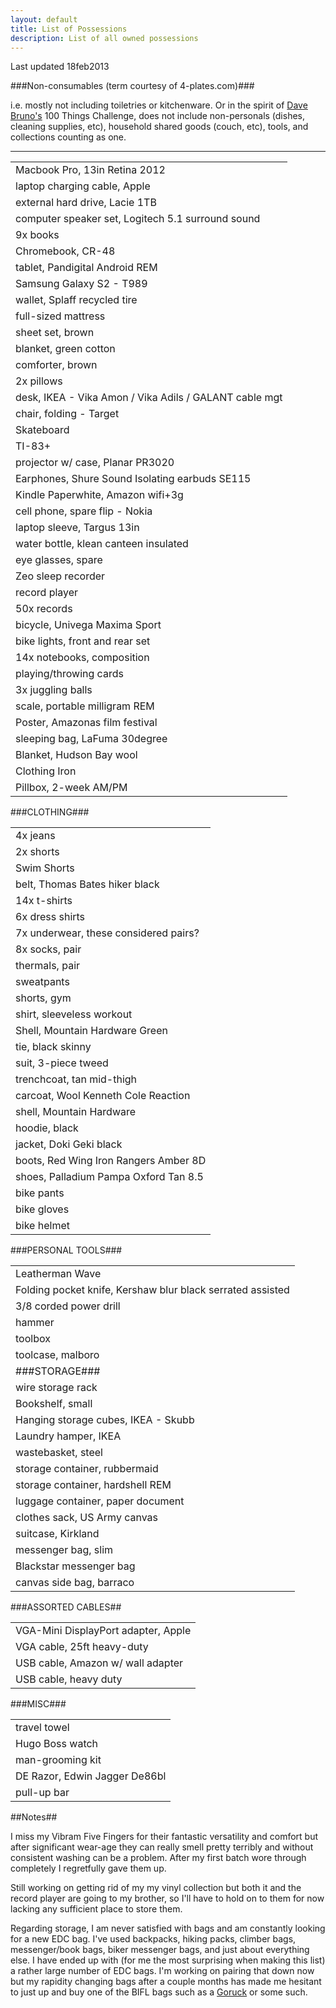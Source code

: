 ```yaml
---
layout: default
title: List of Possessions
description: List of all owned possessions
---
```


<p class="blockquote">Last updated 18feb2013</p>

###Non-consumables (term courtesy of 4-plates.com)###

<p class="blockquote">i.e. mostly not including toiletries or kitchenware.  Or in the spirit of <a href="http://guynameddave.com/" target="_blank">Dave Bruno's</a> 100 Things Challenge, does not include non-personals (dishes, cleaning supplies, etc), household shared goods (couch, etc), tools, and collections counting as one.</p>

<hr />

<table>
	<tbody>
		<tr><td>Macbook Pro, 13in Retina 2012</td></tr>
		<tr><td>laptop charging cable, Apple</td></tr>
		<tr><td>external hard drive, Lacie 1TB</td></tr>
		<tr><td>computer speaker set, Logitech 5.1 surround sound</td></tr>
		<tr><td>9x books</td></tr><tr><td>Chromebook, CR-48</td></tr>
		<tr><td>tablet, Pandigital Android REM</td></tr>
		<tr><td>Samsung Galaxy S2 - T989</td></tr>
		<tr><td>wallet, Splaff recycled tire</td></tr>
		<tr><td>full-sized mattress</td></tr>
		<tr><td>sheet set, brown</td></tr>
		<tr><td>blanket, green cotton</td></tr>
		<tr><td>comforter, brown</td></tr>
		<tr><td>2x pillows</td></tr>
		<tr><td>desk, IKEA - Vika Amon / Vika Adils / GALANT cable mgt</td></tr>
		<tr><td>chair, folding - Target</td></tr>
		<tr><td>Skateboard</td></tr>
		<tr><td>TI-83+</td></tr>
		<tr><td>projector w/ case, Planar PR3020</td></tr>
		<tr><td>Earphones, Shure Sound Isolating earbuds SE115</td></tr>
		<tr><td>Kindle Paperwhite, Amazon wifi+3g</td></tr>
		<tr><td>cell phone, spare flip - Nokia</td></tr>
		<tr><td>laptop sleeve, Targus 13in</td></tr>
		<tr><td>water bottle, klean canteen insulated</td></tr>
		<tr><td>eye glasses, spare</td></tr><tr><td>Zeo sleep recorder</td></tr>
		<tr><td>record player</td></tr><tr><td>50x records</td></tr>
		<tr><td>bicycle, Univega Maxima Sport</td></tr>
		<tr><td>bike lights, front and rear set</td></tr>
		<tr><td>14x notebooks, composition</td></tr>
		<tr><td>playing/throwing cards</td></tr>
		<tr><td>3x juggling balls</td></tr>
		<tr><td>scale, portable milligram REM</td></tr>
		<tr><td>Poster, Amazonas film festival</td></tr>
		<tr><td>sleeping bag, LaFuma 30degree</td></tr>
		<tr><td>Blanket, Hudson Bay wool</td></tr>
		<tr><td>Clothing Iron</td></tr>
		<tr><td>Pillbox, 2-week AM/PM</td></tr>
	</tbody>
</table>


###CLOTHING###

<table>
	<tbody>
		<tr><td>4x jeans</td></tr>
		<tr><td>2x shorts</td></tr>
		<tr><td>Swim Shorts</td></tr>
		<tr><td>belt, Thomas Bates hiker black</td></tr>
		<tr><td>14x t-shirts</td></tr>
		<tr><td>6x dress shirts</td></tr>
		<tr><td>7x underwear, these considered pairs?</td></tr>
		<tr><td>8x socks, pair</td></tr>
		<tr><td>thermals, pair</td></tr>
		<tr><td>sweatpants</td></tr>
		<tr><td>shorts, gym</td></tr>
		<tr><td>shirt, sleeveless workout</td></tr>
		<tr><td>Shell, Mountain Hardware Green</td></tr>
		<tr><td>tie, black skinny</td></tr>
		<tr><td>suit, 3-piece tweed</td></tr>
		<tr><td>trenchcoat, tan mid-thigh</td></tr>
		<tr><td>carcoat, Wool Kenneth Cole Reaction</td></tr>
		<tr><td>shell, Mountain Hardware</td></tr>
		<tr><td>hoodie, black</td></tr>
		<tr><td>jacket, Doki Geki black</td></tr>
		<tr><td>boots, Red Wing Iron Rangers Amber 8D</td></tr>
		<tr><td>shoes, Palladium Pampa Oxford Tan 8.5</td></tr>
		<tr><td>bike pants</td></tr>
		<tr><td>bike gloves</td></tr>
		<tr><td>bike helmet</td></tr>
	</tbody>
</table>

###PERSONAL TOOLS###

<table>
	<tbody>
		<tr><td>Leatherman Wave</td></tr>
		<tr><td>Folding pocket knife, Kershaw blur black serrated assisted</td></tr>
		<tr><td>3/8 corded power drill</td></tr>
		<tr><td>hammer</td></tr>
		<tr><td>toolbox</td></tr>
		<tr><td>toolcase, malboro</td></tr>
		<tr><td>###STORAGE###</td></tr>
		<tr><td>wire storage rack</td></tr>
		<tr><td>Bookshelf, small</td></tr>
		<tr><td>Hanging storage cubes, IKEA - Skubb</td></tr>
		<tr><td>Laundry hamper, IKEA</td></tr>
		<tr><td>wastebasket, steel</td></tr>
		<tr><td>storage container, rubbermaid</td></tr>
		<tr><td>storage container, hardshell REM</td></tr>
		<tr><td>luggage container, paper document</td></tr>
		<tr><td>clothes sack, US Army canvas</td></tr>
		<tr><td>suitcase, Kirkland</td></tr>
		<tr><td>messenger bag, slim</td></tr>
		<tr><td>Blackstar messenger bag</td></tr>
		<tr><td>canvas side bag, barraco</td></tr>
	</tbody>
</table>


###ASSORTED CABLES##

<table>
	<tbody>
		<tr><td>VGA-Mini DisplayPort adapter, Apple</td></tr>
		<tr><td>VGA cable, 25ft heavy-duty</td></tr>
		<tr><td>USB cable, Amazon w/ wall adapter</td></tr>
		<tr><td>USB cable, heavy duty</td></tr>
	</tbody>
</table>


###MISC###

<table>
	<tbody>
		<tr><td>travel towel</td></tr>
		<tr><td>Hugo Boss watch</td></tr>
		<tr><td>man-grooming kit</td></tr>
		<tr><td>DE Razor, Edwin Jagger De86bl</td></tr>
		<tr><td>pull-up bar</td></tr>
	</tbody>
</table>



##Notes##

I miss my Vibram Five Fingers for their fantastic versatility and comfort but after significant wear-age they can really smell pretty terribly and without consistent washing can be a problem.  After my first batch wore through completely I regretfully gave them up.

Still working on getting rid of my my vinyl collection but both it and the record player are going to my brother, so I'll have to hold on to them for now lacking any sufficient place to store them.

Regarding storage, I am never satisfied with bags and am constantly looking for a new EDC bag.  I've used backpacks, hiking packs, climber bags, messenger/book bags, biker messenger bags, and just about everything else. I have ended up with (for me the most surprising when making this list) a rather large number of EDC bags.  I'm working on pairing that down now but my rapidity changing bags after a couple months has made me hesitant to just up and buy one of the BIFL bags such as a <a href="https://www.goruck.com/" target="_blank">Goruck</a> or some such.

